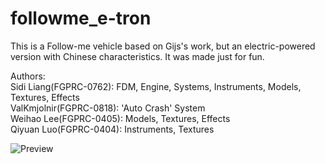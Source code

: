 # followme_e-tron  
This is a Follow-me vehicle based on Gijs's work, but an electric-powered version with Chinese characteristics. It was made just for fun.  
    
Authors:   
Sidi Liang(FGPRC-0762): FDM, Engine, Systems, Instruments, Models, Textures, Effects  
ValKmjolnir(FGPRC-0818): 'Auto Crash' System  
Weihao Lee(FGPRC-0405): Models, Textures, Effects    
Qiyuan Luo(FGPRC-0404): Instruments, Textures
  
![Preview](http://wiki.flightgear.org/images/5/51/Preview-etron.png)
